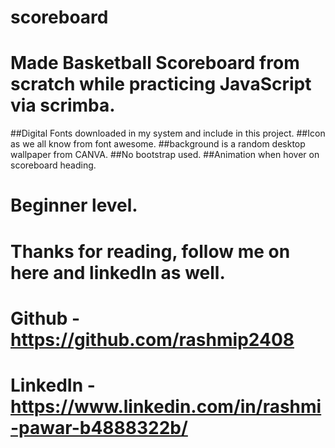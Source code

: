 # scoreboard
# Made Basketball Scoreboard from scratch while practicing JavaScript via scrimba.
##Digital Fonts downloaded in my system and include in this project.
##Icon as we all know from font awesome.
##background is a random desktop wallpaper from CANVA.
##No bootstrap used.
##Animation when hover on scoreboard heading.

# Beginner level.
# Thanks for reading, follow me on here and linkedIn as well.
# Github - https://github.com/rashmip2408
# LinkedIn - https://www.linkedin.com/in/rashmi-pawar-b4888322b/
